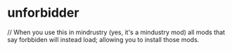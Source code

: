 # unforbidder
// When you use this in mindrustry (yes, it's a mindustry mod) all mods that say forbbiden will instead load; allowing you to install those mods.
